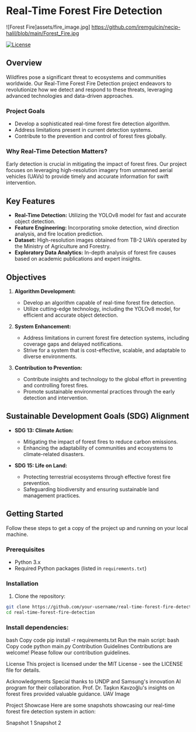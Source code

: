 # Real-Time Forest Fire Detection

![Forest Fire]assets/fire_image.jpg] https://github.com/iremgulcin/necip-halil/blob/main/Forest_Fire.jpg

[![License](https://img.shields.io/badge/license-MIT-blue.svg)](LICENSE)

## Overview

Wildfires pose a significant threat to ecosystems and communities worldwide. Our Real-Time Forest Fire Detection project endeavors to revolutionize how we detect and respond to these threats, leveraging advanced technologies and data-driven approaches.

### Project Goals

- Develop a sophisticated real-time forest fire detection algorithm.
- Address limitations present in current detection systems.
- Contribute to the prevention and control of forest fires globally.

### Why Real-Time Detection Matters?

Early detection is crucial in mitigating the impact of forest fires. Our project focuses on leveraging high-resolution imagery from unmanned aerial vehicles (UAVs) to provide timely and accurate information for swift intervention.

## Key Features

- **Real-Time Detection:** Utilizing the YOLOv8 model for fast and accurate object detection.
- **Feature Engineering:** Incorporating smoke detection, wind direction analysis, and fire location prediction.
- **Dataset:** High-resolution images obtained from TB-2 UAVs operated by the Ministry of Agriculture and Forestry.
- **Exploratory Data Analytics:** In-depth analysis of forest fire causes based on academic publications and expert insights.

## Objectives

1. **Algorithm Development:**
   - Develop an algorithm capable of real-time forest fire detection.
   - Utilize cutting-edge technology, including the YOLOv8 model, for efficient and accurate object detection.

2. **System Enhancement:**
   - Address limitations in current forest fire detection systems, including coverage gaps and delayed notifications.
   - Strive for a system that is cost-effective, scalable, and adaptable to diverse environments.

3. **Contribution to Prevention:**
   - Contribute insights and technology to the global effort in preventing and controlling forest fires.
   - Promote sustainable environmental practices through the early detection and intervention.

## Sustainable Development Goals (SDG) Alignment

- **SDG 13: Climate Action:**
  - Mitigating the impact of forest fires to reduce carbon emissions.
  - Enhancing the adaptability of communities and ecosystems to climate-related disasters.

- **SDG 15: Life on Land:**
  - Protecting terrestrial ecosystems through effective forest fire prevention.
  - Safeguarding biodiversity and ensuring sustainable land management practices.

## Getting Started

Follow these steps to get a copy of the project up and running on your local machine.

### Prerequisites

- Python 3.x
- Required Python packages (listed in `requirements.txt`)

### Installation


1. Clone the repository:

```bash
git clone https://github.com/your-username/real-time-forest-fire-detection.git
cd real-time-forest-fire-detection
```

### Install dependencies:
bash
Copy code
pip install -r requirements.txt
Run the main script:
bash
Copy code
python main.py
Contribution Guidelines
Contributions are welcome! Please follow our contribution guidelines.

License
This project is licensed under the MIT License - see the LICENSE file for details.

Acknowledgments
Special thanks to UNDP and Samsung's innovation AI program for their collaboration.
Prof. Dr. Taşkın Kavzoğlu's insights on forest fires provided valuable guidance.
UAV Image

Project Showcase
Here are some snapshots showcasing our real-time forest fire detection system in action:

Snapshot 1
Snapshot 2


